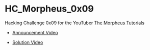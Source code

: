 # HC_Morpheus_0x09

Hacking Challenge 0x09 for the YouTuber [The Morpheus Tutorials](https://www.youtube.com/channel/UCLGY6_j7kZfA1dmmjR1J_7w)

- [Announcement Video](https://www.youtube.com/watch?v=mCrGlO4FN10&list=PLNmsVeXQZj7q7G2O9uUDqcvD31ixbLPsU&index=16)

- [Solution Video](https://www.youtube.com/watch?v=DZ8E1cNN4U0&list=PLNmsVeXQZj7q7G2O9uUDqcvD31ixbLPsU&index=17)
